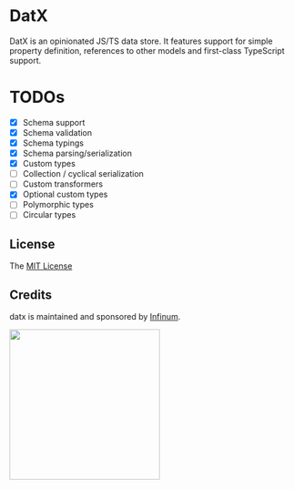 # DatX

DatX is an opinionated JS/TS data store. It features support for simple property definition, references to other models and first-class TypeScript support.

# TODOs

- [x] Schema support
- [x] Schema validation
- [x] Schema typings
- [x] Schema parsing/serialization
- [x] Custom types
- [ ] Collection / cyclical serialization
- [ ] Custom transformers
- [x] Optional custom types
- [ ] Polymorphic types
- [ ] Circular types

## License

The [MIT License](LICENSE)

## Credits

datx is maintained and sponsored by
[Infinum](https://www.infinum.co).

<img src="https://infinum.co/infinum.png" width="264">

